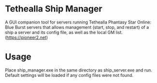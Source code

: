 # Tethealla Ship Manager
A GUI companion tool for servers running Tethealla Phantasy Star Online: Blue Burst servers that allows management (start, stop, and restart) of a ship a server and its config file, as well as the local GM list. (https://pioneer2.net)
# Usage
Place ship_manager.exe in the same directory as ship_server.exe and run. Default settings will be loaded if any config files were not found.